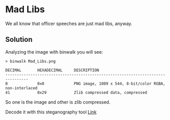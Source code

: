 # Mad Libs

We all know that officer speeches are just mad libs, anyway.

## Solution

Analyzing the image with binwalk you will see:
```
> binwalk Mad_Libs.png

DECIMAL       HEXADECIMAL     DESCRIPTION
--------------------------------------------------------------------------------
0             0x0             PNG image, 1089 x 544, 8-bit/color RGBA, non-interlaced
41            0x29            Zlib compressed data, compressed

```

So one is the image and other is zlib compressed.

Decode it with this steganography tool [Link](https://stylesuxx.github.io/steganography/)